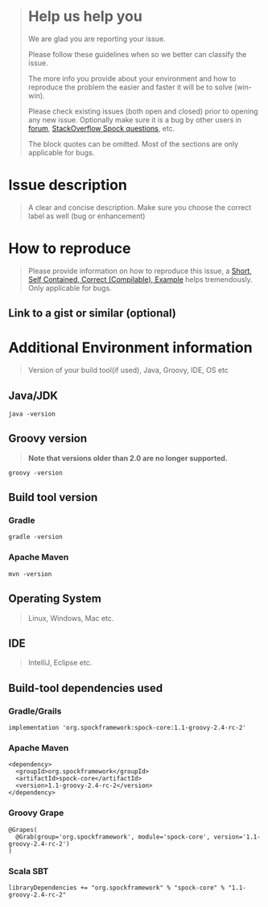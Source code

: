 ># Help us help you
>We are glad you are reporting your issue.
>
>Please follow these guidelines when so we better can classify the issue.
>
> The more info you provide about your environment and how to reproduce the problem the easier and faster it will be to solve (win-win).
>
>Please check existing issues (both open and closed) prior to opening any new issue.
>Optionally make sure it is a bug by other users in [forum](http://forum.spockframework.org), [StackOverflow Spock questions](http://stackoverflow.com/questions/tagged/spock), etc.
>
> The block quotes can be omitted.
> Most of the sections are only applicable for bugs.

# Issue description
> A clear and concise description.
> Make sure you choose the correct label as well (bug or enhancement)

# How to reproduce
> Please provide information on how to reproduce this issue, a [Short, Self Contained, Correct (Compilable), Example](http://www.sscce.org/) helps tremendously.
> Only applicable for bugs.

## Link to a gist or similar (optional)

# Additional Environment information
> Version of your build tool(if used), Java, Groovy, IDE, OS etc

## Java/JDK
`java -version`

## Groovy version
>__Note that versions older than 2.0 are no longer supported.__

`groovy -version`

## Build tool version

### Gradle
`gradle -version`

### Apache Maven
`mvn -version`

## Operating System
> Linux, Windows, Mac etc.

## IDE
> IntelliJ, Eclipse etc.

## Build-tool dependencies used

### Gradle/Grails
    implementation 'org.spockframework:spock-core:1.1-groovy-2.4-rc-2'

### Apache Maven
    <dependency>
      <groupId>org.spockframework</groupId>
      <artifactId>spock-core</artifactId>
      <version>1.1-groovy-2.4-rc-2</version>
    </dependency>

### Groovy Grape
    @Grapes(
      @Grab(group='org.spockframework', module='spock-core', version='1.1-groovy-2.4-rc-2')
    )

### Scala SBT
    libraryDependencies += "org.spockframework" % "spock-core" % "1.1-groovy-2.4-rc-2"
